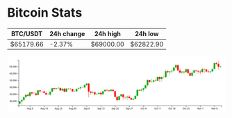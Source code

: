 # Bitcoin Stats

BTC/USDT|24h change|24h high|24h low|
|---|---|---|---|
|$65179.66|-2.37%|$69000.00|$62822.90|

<img src="./chart.svg">
